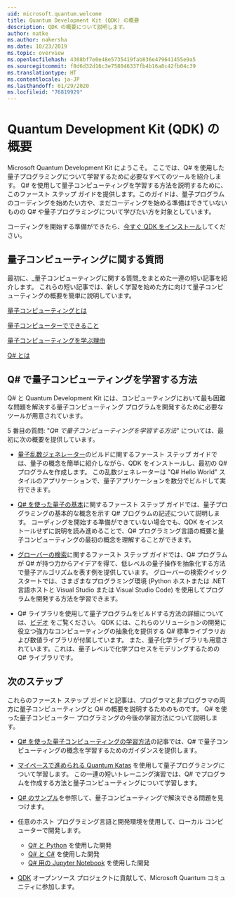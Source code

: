 ```yaml
---
uid: microsoft.quantum.welcome
title: Quantum Development Kit (QDK) の概要
description: QDK の概要について説明します。
author: natke
ms.author: nakersha
ms.date: 10/23/2019
ms.topic: overview
ms.openlocfilehash: 4308bf7e0e48e5735419fab836e479641455e9a5
ms.sourcegitcommit: f8d6d32d16c3e758046337fb4b16a8c42fb04c39
ms.translationtype: HT
ms.contentlocale: ja-JP
ms.lasthandoff: 01/29/2020
ms.locfileid: "76819929"
---
```

# <a name="get-started-with-the-quantum-development-kit-qdk"></a>Quantum Development Kit (QDK) の概要

Microsoft Quantum Development Kit にようこそ。  ここでは、Q# を使用した量子プログラミングについて学習するために必要なすべてのツールを紹介します。  Q# を使用して量子コンピューティングを学習する方法を説明するために、このファースト ステップ ガイドを提供します。このガイドは、量子プログラムのコーディングを始めたい方や、まだコーディングを始める準備はできていないものの Q# や量子プログラミングについて学びたい方を対象としています。 

コーディングを開始する準備ができたら、[今すぐ QDK をインストール](xref:microsoft.quantum.install)してください。

## <a name="questions-about-quantum-computing"></a>量子コンピューティングに関する質問

最初に、_量子コンピューティングに関する質問_をまとめた一連の短い記事を紹介します。 これらの短い記事では、新しく学習を始めた方に向けて量子コンピューティングの概要を簡単に説明しています。

[量子コンピューティングとは](xref:microsoft.quantum.overview.what)

[量子コンピューターでできること](xref:microsoft.quantum.overview.computers)

[量子コンピューティングを学ぶ理由](xref:microsoft.quantum.overview.why)

[Q# とは](xref:microsoft.quantum.overview.qsharp)

## <a name="how-to-learn-quantum-computing-with-q"></a>Q# で量子コンピューティングを学習する方法

Q# と Quantum Development Kit には、コンピューティングにおいて最も困難な問題を解決する量子コンピューティング プログラムを開発するために必要なツールが用意されています。

5 番目の質問: "_Q# で量子コンピューティングを学習する方法_" については、最初に次の概要を提供しています。

* [量子乱数ジェネレーター](xref:microsoft.quantum.quickstarts.qrng)のビルドに関するファースト ステップ ガイドでは、量子の概念を簡単に紹介しながら、QDK をインストールし、最初の Q# プログラムを作成します。 この乱数ジェネレーターは "Q# Hello World" スタイルのアプリケーションで、量子アプリケーションを数分でビルドして実行できます。

* [Q# を使った量子の基本](xref:microsoft.quantum.write-program)に関するファースト ステップ ガイドでは、量子プログラミングの基本的な概念を示す Q# プログラムの記述について説明します。 コーディングを開始する準備ができていない場合でも、QDK をインストールせずに説明を読み進めることで、Q# プログラミング言語の概要と量子コンピューティングの最初の概念を理解することができます。

* [グローバーの検索](xref:microsoft.quantum.quickstarts.search)に関するファースト ステップ ガイドでは、Q# プログラムが Q# が持つ力からアイデアを得て、低レベルの量子操作を抽象化する方法で量子アルゴリズムを表す例を提供しています。  グローバーの検索クイックスタートでは、さまざまなプログラミング環境 (Python ホストまたは .NET 言語ホストと Visual Studio または Visual Studio Code) を使用してプログラムを開発する方法を学習できます。

* Q# ライブラリを使用して量子プログラムをビルドする方法の詳細については、[ビデオ](https://www.microsoft.com/videoplayer/embed/RE2JOJf) をご覧ください。  QDK には、これらのソリューションの開発に役立つ強力なコンピューティングの抽象化を提供する Q# 標準ライブラリおよび数値ライブラリが付属しています。 また、量子化学ライブラリも用意されています。これは、量子レベルで化学プロセスをモデリングするための Q# ライブラリです。

## <a name="next-steps"></a>次のステップ

これらのファースト ステップ ガイドと記事は、プログラマと非プログラマの両方に量子コンピューティングと Q# の概要を説明するためのものです。  Q# を使った量子コンピューター プログラミングの今後の学習方法について説明します。

* [Q# を使った量子コンピューティングの学習方法](xref:microsoft.quantum.overview.learn)の記事では、Q# で量子コンピューティングの概念を学習するためのガイダンスを提供します。

* [マイペースで進められる Quantum Katas](https://aka.ms/try-quantum-katas) を使用して量子プログラミングについて学習します。 この一連の短いトレーニング演習では、Q# でプログラムを作成する方法と量子コンピューティングについて学習します。

* [Q# のサンプル](https://docs.microsoft.com/samples/browse/?languages=qsharp)を参照して、量子コンピューティングで解決できる問題を見つけます。

* 任意のホスト プログラミング言語と開発環境を使用して、ローカル コンピューターで開発します。
  * [Q# と Python](xref:microsoft.quantum.install.python) を使用した開発
  * [Q# と C#](xref:microsoft.quantum.install.cs) を使用した開発
  * [Q# 用の Jupyter Notebook](xref:microsoft.quantum.install.jupyter) を使用した開発

* [QDK](xref:microsoft.quantum.contributing) オープンソース プロジェクトに貢献して、Microsoft Quantum コミュニティに参加します。
